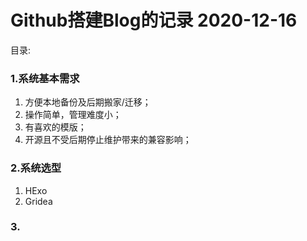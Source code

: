# Github搭建Blog的记录 2020-12-16

目录:

### 1.系统基本需求

1. 方便本地备份及后期搬家/迁移；
2. 操作简单，管理难度小；
3. 有喜欢的模版；
4. 开源且不受后期停止维护带来的兼容影响；

### 2.系统选型

1. HExo
2. Gridea

### 3.

